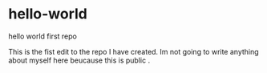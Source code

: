 # hello-world
hello world first repo

This is the fist edit to the repo I have created. 
Im not going to write anything about myself here beucause this is public .
